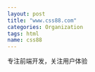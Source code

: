 ```yaml
---
layout: post
title: "www.css88.com"
categories: Organization
tags: html
name: css88
---
```


专注前端开发，关注用户体验
